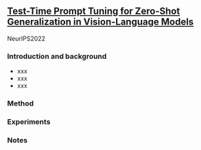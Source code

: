 ## [Test-Time Prompt Tuning for Zero-Shot Generalization in Vision-Language Models](https://arxiv.org/pdf/2209.07511.pdf)

NeurIPS2022

### Introduction and background
- xxx
- xxx
- xxx

### Method

### Experiments

### Notes
